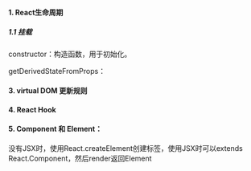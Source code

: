 #### 1. React生命周期

##### 1.1 挂载
constructor：构造函数，用于初始化。

getDerivedStateFromProps：

#### 3. virtual DOM 更新规则
#### 4. React Hook
#### 5. Component 和 Element：

没有JSX时，使用React.createElement创建标签，使用JSX时可以extends React.Component，然后render返回Element
<p></p>
